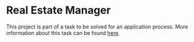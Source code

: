 # Real Estate Manager
This project is part of a task to be solved for an application process. More information about this task can be found 
[here](./docs/task.md).
